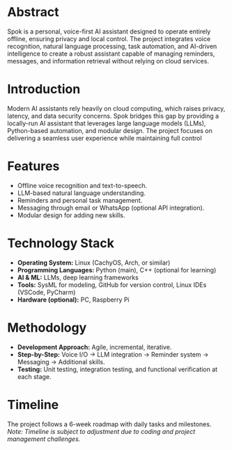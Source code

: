 # Abstract
Spok is a personal, voice-first AI assistant designed to operate entirely offline, ensuring privacy and local control. The project integrates voice recognition, natural language processing, task automation, and AI-driven intelligence to create a robust assistant capable of managing reminders, messages, and information retrieval without relying on cloud services.

# Introduction

Modern AI assistants rely heavily on cloud computing, which raises privacy, latency, and data security concerns. Spok bridges this gap by providing a locally-run AI assistant that leverages large language models (LLMs), Python-based automation, and modular design. The project focuses on delivering a seamless user experience while maintaining full control

# Features
- Offline voice recognition and text-to-speech.
- LLM-based natural language understanding.
- Reminders and personal task management.
- Messaging through email or WhatsApp (optional API integration).
- Modular design for adding new skills.

# Technology Stack
- **Operating System:** Linux (CachyOS, Arch, or similar)
- **Programming Languages:** Python (main), C++ (optional for learning)
- **AI & ML:** LLMs, deep learning frameworks
- **Tools:** SysML for modeling, GitHub for version control, Linux IDEs (VSCode, PyCharm)
- **Hardware (optional):** PC, Raspberry Pi

# Methodology
- **Development Approach:** Agile, incremental, iterative.
- **Step-by-Step:** Voice I/O → LLM integration → Reminder system → Messaging → Additional skills.
- **Testing:** Unit testing, integration testing, and functional verification at each stage.

# Timeline
The project follows a 6-week roadmap with daily tasks and milestones.  
*Note: Timeline is subject to adjustment due to coding and project management challenges.*
